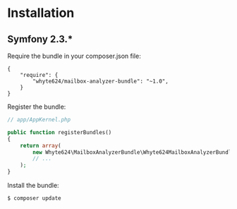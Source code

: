 # Installation

## Symfony 2.3.*

Require the bundle in your composer.json file:

```
{
    "require": {
        "whyte624/mailbox-analyzer-bundle": "~1.0",
    }
}
```

Register the bundle:

``` php
// app/AppKernel.php

public function registerBundles()
{
    return array(
        new Whyte624\MailboxAnalyzerBundle\Whyte624MailboxAnalyzerBundle(),
        // ...
    );
}
```

Install the bundle:

```
$ composer update
```
